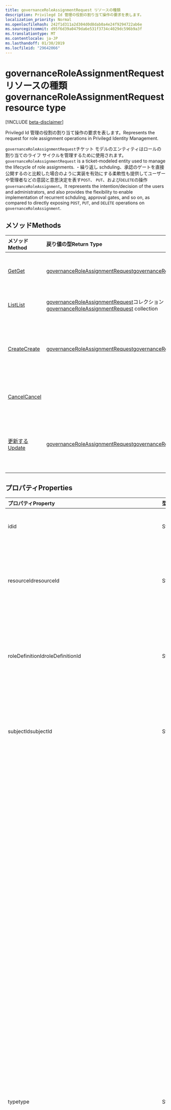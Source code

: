 ```yaml
---
title: governanceRoleAssignmentRequest リソースの種類
description: Privilegd Id 管理の役割の割り当て操作の要求を表します。
localization_priority: Normal
ms.openlocfilehash: 242f1d311a2d304d0d8dab0a4e24f9294722ab6e
ms.sourcegitcommit: d95f6d39a0479da6e531f3734c4029dc596b9a3f
ms.translationtype: MT
ms.contentlocale: ja-JP
ms.lasthandoff: 01/30/2019
ms.locfileid: "29642066"
---
```

# <a name="governanceroleassignmentrequest-resource-type"></a><span data-ttu-id="5f855-103">governanceRoleAssignmentRequest リソースの種類</span><span class="sxs-lookup"><span data-stu-id="5f855-103">governanceRoleAssignmentRequest resource type</span></span>

[!INCLUDE [beta-disclaimer](../../includes/beta-disclaimer.md)]

<span data-ttu-id="5f855-104">Privilegd Id 管理の役割の割り当て操作の要求を表します。</span><span class="sxs-lookup"><span data-stu-id="5f855-104">Represents the request for role assignment operations in Privilegd Identity Management.</span></span>

<span data-ttu-id="5f855-105">`governanceRoleAssignmentRequest`チケット モデルのエンティティはロールの割り当てのライフ サイクルを管理するために使用されます。</span><span class="sxs-lookup"><span data-stu-id="5f855-105">`governanceRoleAssignmentRequest` is a ticket-modeled entity used to manage the lifecycle of role assignments.</span></span> <span data-ttu-id="5f855-106">・繰り返し schduling、承認のゲートを直接公開するのと比較した場合のように実装を有効にする柔軟性も提供してユーザーや管理者などの意図と意思決定を表す`POST`、 `PUT`、および`DELETE`の操作`governanceRoleAssignment`。</span><span class="sxs-lookup"><span data-stu-id="5f855-106">It represents the intention/decision of the users and administrators, and also provides the flexibility to enable implementation of recurrent schduling, approval gates, and so on, as compared to directly exposing `POST`, `PUT`, and `DELETE` operations on `governanceRoleAssignment`.</span></span>

## <a name="methods"></a><span data-ttu-id="5f855-107">メソッド</span><span class="sxs-lookup"><span data-stu-id="5f855-107">Methods</span></span>

| <span data-ttu-id="5f855-108">メソッド</span><span class="sxs-lookup"><span data-stu-id="5f855-108">Method</span></span>          |<span data-ttu-id="5f855-109">戻り値の型</span><span class="sxs-lookup"><span data-stu-id="5f855-109">Return Type</span></span>  |<span data-ttu-id="5f855-110">説明</span><span class="sxs-lookup"><span data-stu-id="5f855-110">Description</span></span>|
|:------------|:--------|:--------|
|[<span data-ttu-id="5f855-111">Get</span><span class="sxs-lookup"><span data-stu-id="5f855-111">Get</span></span>](../api/governanceroleassignmentrequest-get.md) | [<span data-ttu-id="5f855-112">governanceRoleAssignmentRequest</span><span class="sxs-lookup"><span data-stu-id="5f855-112">governanceRoleAssignmentRequest</span></span>](../resources/governanceroleassignmentrequest.md)|<span data-ttu-id="5f855-113">ID で指定されたロールの割り当て要求を取得します。</span><span class="sxs-lookup"><span data-stu-id="5f855-113">Get a role assignment request specified by ID.</span></span>  
|[<span data-ttu-id="5f855-114">List</span><span class="sxs-lookup"><span data-stu-id="5f855-114">List</span></span>](../api/governanceroleassignmentrequest-list.md) | <span data-ttu-id="5f855-115">[governanceRoleAssignmentRequest](../resources/governanceroleassignmentrequest.md)コレクション</span><span class="sxs-lookup"><span data-stu-id="5f855-115">[governanceRoleAssignmentRequest](../resources/governanceroleassignmentrequest.md)  collection</span></span>|<span data-ttu-id="5f855-116">リソースの役割の割り当て要求を取得します。</span><span class="sxs-lookup"><span data-stu-id="5f855-116">Get role assignment requests on a resource.</span></span>|
|[<span data-ttu-id="5f855-117">Create</span><span class="sxs-lookup"><span data-stu-id="5f855-117">Create</span></span>](../api/governanceroleassignmentrequest-post.md)|  [<span data-ttu-id="5f855-118">governanceRoleAssignmentRequest</span><span class="sxs-lookup"><span data-stu-id="5f855-118">governanceRoleAssignmentRequest</span></span>](../resources/governanceroleassignmentrequest.md)|<span data-ttu-id="5f855-119">既存または新しい役割の割り当てのライフ サイクルを管理するために要求を作成します。</span><span class="sxs-lookup"><span data-stu-id="5f855-119">Create a request to manage the lifecycle of existing or new role assignment.</span></span>|
|[<span data-ttu-id="5f855-120">Cancel</span><span class="sxs-lookup"><span data-stu-id="5f855-120">Cancel</span></span>](../api/governanceroleassignmentrequest-cancel.md)|  |<span data-ttu-id="5f855-121">保留中の役割の割り当て要求をキャンセルします。</span><span class="sxs-lookup"><span data-stu-id="5f855-121">Cancel a pending role assignment request.</span></span>|
|[<span data-ttu-id="5f855-122">更新する</span><span class="sxs-lookup"><span data-stu-id="5f855-122">Update</span></span>](../api/governanceroleassignmentrequest-update.md)| [<span data-ttu-id="5f855-123">governanceRoleAssignmentRequest</span><span class="sxs-lookup"><span data-stu-id="5f855-123">governanceRoleAssignmentRequest</span></span>](../resources/governanceroleassignmentrequest.md)|<span data-ttu-id="5f855-124">管理者は、要求の状態の場合に要求の決定を更新`PendingAdminDecision`。</span><span class="sxs-lookup"><span data-stu-id="5f855-124">Administrators update the decisions on requests if the requests are in status of `PendingAdminDecision`.</span></span>|

## <a name="properties"></a><span data-ttu-id="5f855-125">プロパティ</span><span class="sxs-lookup"><span data-stu-id="5f855-125">Properties</span></span>
| <span data-ttu-id="5f855-126">プロパティ</span><span class="sxs-lookup"><span data-stu-id="5f855-126">Property</span></span>                  | <span data-ttu-id="5f855-127">型</span><span class="sxs-lookup"><span data-stu-id="5f855-127">Type</span></span>          |<span data-ttu-id="5f855-128">説明</span><span class="sxs-lookup"><span data-stu-id="5f855-128">Description</span></span>|
|:--------------------------|:--------------|:----------|
|<span data-ttu-id="5f855-129">id</span><span class="sxs-lookup"><span data-stu-id="5f855-129">id</span></span>                         |<span data-ttu-id="5f855-130">String</span><span class="sxs-lookup"><span data-stu-id="5f855-130">String</span></span>         |<span data-ttu-id="5f855-131">役割の割り当て要求の id。</span><span class="sxs-lookup"><span data-stu-id="5f855-131">The id of the role assignment request.</span></span>|
|<span data-ttu-id="5f855-132">resourceId</span><span class="sxs-lookup"><span data-stu-id="5f855-132">resourceId</span></span>                 |<span data-ttu-id="5f855-133">String</span><span class="sxs-lookup"><span data-stu-id="5f855-133">String</span></span>         |<span data-ttu-id="5f855-134">必須。</span><span class="sxs-lookup"><span data-stu-id="5f855-134">Required.</span></span> <span data-ttu-id="5f855-135">役割の割り当て要求に関連付けられているリソースの id です。</span><span class="sxs-lookup"><span data-stu-id="5f855-135">The id of the resource which the role assignment request is associated with.</span></span>|
|<span data-ttu-id="5f855-136">roleDefinitionId</span><span class="sxs-lookup"><span data-stu-id="5f855-136">roleDefinitionId</span></span>           |<span data-ttu-id="5f855-137">String</span><span class="sxs-lookup"><span data-stu-id="5f855-137">String</span></span>         |<span data-ttu-id="5f855-138">必須。</span><span class="sxs-lookup"><span data-stu-id="5f855-138">Required.</span></span> <span data-ttu-id="5f855-139">役割の割り当て要求に関連付けられている役割の定義の id です。</span><span class="sxs-lookup"><span data-stu-id="5f855-139">The id of the role definition which the role assignment request is associated with.</span></span>|
|<span data-ttu-id="5f855-140">subjectId</span><span class="sxs-lookup"><span data-stu-id="5f855-140">subjectId</span></span>                  |<span data-ttu-id="5f855-141">String</span><span class="sxs-lookup"><span data-stu-id="5f855-141">String</span></span>         |<span data-ttu-id="5f855-142">必須。</span><span class="sxs-lookup"><span data-stu-id="5f855-142">Required.</span></span> <span data-ttu-id="5f855-143">役割の割り当て要求に関連付けられているサブジェクトの id です。</span><span class="sxs-lookup"><span data-stu-id="5f855-143">The id of the subject which the role assignment request is associated with.</span></span>|
|<span data-ttu-id="5f855-144">type</span><span class="sxs-lookup"><span data-stu-id="5f855-144">type</span></span>                       |<span data-ttu-id="5f855-145">String</span><span class="sxs-lookup"><span data-stu-id="5f855-145">String</span></span>         |<span data-ttu-id="5f855-146">必須。</span><span class="sxs-lookup"><span data-stu-id="5f855-146">Required.</span></span> <span data-ttu-id="5f855-147">表す、ロールの割り当ての操作の種類です。</span><span class="sxs-lookup"><span data-stu-id="5f855-147">Representing the the type of the operation on the role assignment.</span></span> <span data-ttu-id="5f855-148">値は、します。</span><span class="sxs-lookup"><span data-stu-id="5f855-148">The value can be</span></span> <ul><li><span data-ttu-id="5f855-149">`AdminAdd`: 管理者の役割にユーザーまたはグループを割り当てる</span><span class="sxs-lookup"><span data-stu-id="5f855-149">`AdminAdd`: Adminstrators assign users/groups to roles;</span></span></li><li><span data-ttu-id="5f855-150">`UserAdd`: ユーザーが対象の割り当てを有効化します。</span><span class="sxs-lookup"><span data-stu-id="5f855-150">`UserAdd`: Users activate eligible assignments;</span></span></li><li> <span data-ttu-id="5f855-151">`AdminUpdate`: 管理者は、既存のロールの割り当てを変更します。</span><span class="sxs-lookup"><span data-stu-id="5f855-151">`AdminUpdate`: Adminstrators change existing role assignments</span></span></li><li><span data-ttu-id="5f855-152">`AdminRemove`: 管理者の役割からユーザーまたはグループを削除します。</span><span class="sxs-lookup"><span data-stu-id="5f855-152">`AdminRemove`: Adminstrators remove users/groups from roles;</span></span><li><span data-ttu-id="5f855-153">`UserRemove`: ユーザーは、作業中の割り当てを非アクティブ化します。</span><span class="sxs-lookup"><span data-stu-id="5f855-153">`UserRemove`: Users deactivate active assignments;</span></span><li><span data-ttu-id="5f855-154">`UserExtend`: ユーザーが、有効期限切れの割り当てを拡張する要求します。</span><span class="sxs-lookup"><span data-stu-id="5f855-154">`UserExtend`: Users request to extend their expiring assignments;</span></span></li><li><span data-ttu-id="5f855-155">`AdminExtend`: 管理者は、期限切れの割り当てを拡張します。</span><span class="sxs-lookup"><span data-stu-id="5f855-155">`AdminExtend`: Administrators extend expiring assignments.</span></span></li><li><span data-ttu-id="5f855-156">`UserRenew`: ユーザーの要求が期限切れの割り当てを更新するには</span><span class="sxs-lookup"><span data-stu-id="5f855-156">`UserRenew`: Users request to renew their expired assignments;</span></span></li><li><span data-ttu-id="5f855-157">`AdminRenew`: 管理者は、期限切れの割り当てを拡張します。</span><span class="sxs-lookup"><span data-stu-id="5f855-157">`AdminRenew`: Administrators extend expiring assignments.</span></span></li></ul>|
|<span data-ttu-id="5f855-158">assignmentState</span><span class="sxs-lookup"><span data-stu-id="5f855-158">assignmentState</span></span>|<span data-ttu-id="5f855-159">String</span><span class="sxs-lookup"><span data-stu-id="5f855-159">String</span></span>  |<span data-ttu-id="5f855-160">必須。</span><span class="sxs-lookup"><span data-stu-id="5f855-160">Required.</span></span> <span data-ttu-id="5f855-161">割り当ての状態です。</span><span class="sxs-lookup"><span data-stu-id="5f855-161">The state of the assignment.</span></span> <span data-ttu-id="5f855-162">値は、します。</span><span class="sxs-lookup"><span data-stu-id="5f855-162">The value can be</span></span> <ul><li> <span data-ttu-id="5f855-163">`Eligible`対象となる割り当ての</span><span class="sxs-lookup"><span data-stu-id="5f855-163">`Eligible` for eligible assignment</span></span></li><li> <span data-ttu-id="5f855-164">`Active`-直接割り当てられている場合`Active`管理者、またはユーザーが対象となる割り当ての有効化します。</span><span class="sxs-lookup"><span data-stu-id="5f855-164">`Active` - if it is directly assigned `Active` by administrators, or activated on an eligible assignment by the users.</span></span></li></ul>|
|<span data-ttu-id="5f855-165">requestedDateTime</span><span class="sxs-lookup"><span data-stu-id="5f855-165">requestedDateTime</span></span>          |<span data-ttu-id="5f855-166">DateTimeOffset</span><span class="sxs-lookup"><span data-stu-id="5f855-166">DateTimeOffset</span></span> |<span data-ttu-id="5f855-167">読み取り専用です。</span><span class="sxs-lookup"><span data-stu-id="5f855-167">Read-only.</span></span> <span data-ttu-id="5f855-168">要求は、時間を作成します。</span><span class="sxs-lookup"><span data-stu-id="5f855-168">The request create time.</span></span> <span data-ttu-id="5f855-169">Timestamp 型は、ISO 8601 形式を使用して日付と時刻の情報を表し、常に UTC 時間です。</span><span class="sxs-lookup"><span data-stu-id="5f855-169">The Timestamp type represents date and time information using ISO 8601 format and is always in UTC time.</span></span> <span data-ttu-id="5f855-170">たとえば、2014 年 1 月 1 日午前 0 時 (UTC) は、次のようになります。`'2014-01-01T00:00:00Z'`</span><span class="sxs-lookup"><span data-stu-id="5f855-170">For example, midnight UTC on Jan 1, 2014 would look like this: `'2014-01-01T00:00:00Z'`</span></span>|
|<span data-ttu-id="5f855-171">スケジュール</span><span class="sxs-lookup"><span data-stu-id="5f855-171">schedule</span></span>                   |[<span data-ttu-id="5f855-172">governanceSchedule</span><span class="sxs-lookup"><span data-stu-id="5f855-172">governanceSchedule</span></span>](governanceschedule.md)|<span data-ttu-id="5f855-173">役割の割り当て要求のスケジュール オブジェクトです。</span><span class="sxs-lookup"><span data-stu-id="5f855-173">The schedule object of the role assignment request.</span></span>|
|<span data-ttu-id="5f855-174">理由</span><span class="sxs-lookup"><span data-stu-id="5f855-174">reason</span></span>                     |<span data-ttu-id="5f855-175">String</span><span class="sxs-lookup"><span data-stu-id="5f855-175">String</span></span>         |<span data-ttu-id="5f855-176">ユーザーおよび管理者によって提供されるメッセージが必要な理由についての要求を作成するとします。</span><span class="sxs-lookup"><span data-stu-id="5f855-176">A message provided by users and administrators when create the request about why it is needed.</span></span>|
|<span data-ttu-id="5f855-177">status</span><span class="sxs-lookup"><span data-stu-id="5f855-177">status</span></span>                     |[<span data-ttu-id="5f855-178">governanceRoleAssignmentRequestStatus</span><span class="sxs-lookup"><span data-stu-id="5f855-178">governanceRoleAssignmentRequestStatus</span></span>](governanceroleassignmentrequeststatus.md)         |<span data-ttu-id="5f855-179">役割の割り当て要求のステータス。</span><span class="sxs-lookup"><span data-stu-id="5f855-179">The status of the role assignment request.</span></span>|
|<span data-ttu-id="5f855-180">linkedEligibleRoleAssignmentId</span><span class="sxs-lookup"><span data-stu-id="5f855-180">linkedEligibleRoleAssignmentId</span></span>|<span data-ttu-id="5f855-181">String</span><span class="sxs-lookup"><span data-stu-id="5f855-181">String</span></span>        |<span data-ttu-id="5f855-182">Id を表すロールのアクティブ化の要求の場合は、`eligible assignment`で参照されます。値は、それ以外の場合、 `null`。</span><span class="sxs-lookup"><span data-stu-id="5f855-182">If this is a request for role activation, it represents the id of the `eligible assignment` being referred; Otherwise, the value is `null`.</span></span> |



## <a name="relationships"></a><span data-ttu-id="5f855-183">リレーションシップ</span><span class="sxs-lookup"><span data-stu-id="5f855-183">Relationships</span></span>
| <span data-ttu-id="5f855-184">リレーションシップ</span><span class="sxs-lookup"><span data-stu-id="5f855-184">Relationship</span></span> | <span data-ttu-id="5f855-185">型</span><span class="sxs-lookup"><span data-stu-id="5f855-185">Type</span></span>                                |<span data-ttu-id="5f855-186">説明</span><span class="sxs-lookup"><span data-stu-id="5f855-186">Description</span></span>|
|:-------------|:----------------------------------|:----------|
|<span data-ttu-id="5f855-187">リソース</span><span class="sxs-lookup"><span data-stu-id="5f855-187">resource</span></span>      |[<span data-ttu-id="5f855-188">governanceResource</span><span class="sxs-lookup"><span data-stu-id="5f855-188">governanceResource</span></span>](../resources/governanceresource.md)            |<span data-ttu-id="5f855-189">読み取り専用です。</span><span class="sxs-lookup"><span data-stu-id="5f855-189">Read-only.</span></span> <span data-ttu-id="5f855-190">要求することを目的とするリソースです。</span><span class="sxs-lookup"><span data-stu-id="5f855-190">The resource that the request aims to.</span></span> |
|<span data-ttu-id="5f855-191">roleDefinition</span><span class="sxs-lookup"><span data-stu-id="5f855-191">roleDefinition</span></span>|[<span data-ttu-id="5f855-192">governanceRoleDefinition</span><span class="sxs-lookup"><span data-stu-id="5f855-192">governanceRoleDefinition</span></span>](../resources/governanceroledefinition.md)|<span data-ttu-id="5f855-193">読み取り専用です。</span><span class="sxs-lookup"><span data-stu-id="5f855-193">Read-only.</span></span> <span data-ttu-id="5f855-194">役割の定義を要求することを目的とします。</span><span class="sxs-lookup"><span data-stu-id="5f855-194">The role definition that the request aims to.</span></span> |
|<span data-ttu-id="5f855-195">subject</span><span class="sxs-lookup"><span data-stu-id="5f855-195">subject</span></span>       |[<span data-ttu-id="5f855-196">governanceSubject</span><span class="sxs-lookup"><span data-stu-id="5f855-196">governanceSubject</span></span>](../resources/governancesubject.md)|<span data-ttu-id="5f855-197">読み取り専用です。</span><span class="sxs-lookup"><span data-stu-id="5f855-197">Read-only.</span></span> <span data-ttu-id="5f855-198">ユーザ/グループのプリンシパルです。</span><span class="sxs-lookup"><span data-stu-id="5f855-198">The user/group principal.</span></span>|

### <a name="json-representation"></a><span data-ttu-id="5f855-199">JSON 表記</span><span class="sxs-lookup"><span data-stu-id="5f855-199">JSON representation</span></span>

<span data-ttu-id="5f855-200">以下は、リソースの JSON 表記です。</span><span class="sxs-lookup"><span data-stu-id="5f855-200">Here is a JSON representation of the resource.</span></span>

<!-- {
  "blockType": "resource",
  "optionalProperties": [

  ],
  "@odata.type": "microsoft.graph.governanceRoleAssignmentRequest"
}-->

```json
{
  "id": "String (identifier)",
  "resourceId": "String",
  "roleDefinitionId": "String",
  "subjectId": "String",
  "type": "String",
  "assignmentState": "String",
  "reason": "String",
  "requestedDateTime": "String (timestamp)",
  "schedule": {"@odata.type": "microsoft.graph.governanceSchedule"},
  "status": {"@odata.type": "microsoft.graph.governanceRoleAssignmentRequestStatus"},
  "linkedEligibleRoleAssignmentId": "String"
}

```

<!-- uuid: 8fcb5dbc-d5aa-4681-8e31-b001d5168d79
2015-10-25 14:57:30 UTC -->
<!--
{
  "type": "#page.annotation",
  "description": "governanceRoleAssignmentRequest",
  "keywords": "",
  "section": "documentation",
  "tocPath": "",
  "suppressions": [
    "Error: /api-reference/beta/resources/governanceroleassignmentrequest.md:\r\n      Exception processing links.\r\n    System.ArgumentException: Link Definition was null. Link text: !INCLUDE [beta-disclaimer](../../includes/beta-disclaimer.md)\r\n      at ApiDoctor.Validation.DocFile.get_LinkDestinations()\r\n      at ApiDoctor.Validation.DocSet.ValidateLinks(Boolean includeWarnings, String[] relativePathForFiles, IssueLogger issues, Boolean requireFilenameCaseMatch, Boolean printOrphanedFiles)"
  ]
}
-->
